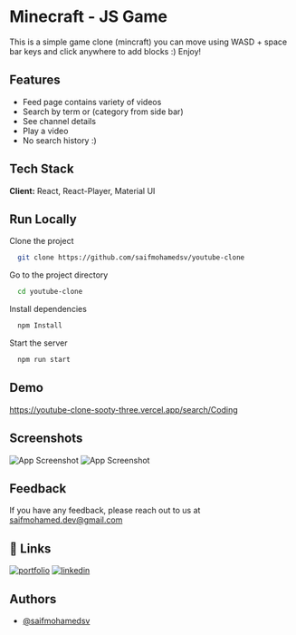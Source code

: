 
# Minecraft - JS Game

This is a simple game clone (mincraft) you can move using WASD + space bar keys and click anywhere to add blocks :)
Enjoy!
## Features

- Feed page contains variety of videos
- Search by term or (category from side bar)
- See channel details
- Play a video 
- No search history :)


## Tech Stack

**Client:** React, React-Player, Material UI

## Run Locally

Clone the project

```bash
  git clone https://github.com/saifmohamedsv/youtube-clone
```

Go to the project directory

```bash
  cd youtube-clone
```

Install dependencies

```bash
  npm Install
```

Start the server

```bash
  npm run start
```


## Demo
https://youtube-clone-sooty-three.vercel.app/search/Coding
## Screenshots

![App Screenshot](https://i.ibb.co/wNyb90j/Screenshot-2024-04-20-at-11-45-14.png)
![App Screenshot](https://i.ibb.co/fqsyGtK/Screenshot-2024-04-20-at-11-45-14.png)
## Feedback

If you have any feedback, please reach out to us at saifmohamed.dev@gmail.com


## 🔗 Links
[![portfolio](https://img.shields.io/badge/my_portfolio-000?style=for-the-badge&logo=ko-fi&logoColor=white)](https://saifmohamedsv.github.io/)
[![linkedin](https://img.shields.io/badge/linkedin-0A66C2?style=for-the-badge&logo=linkedin&logoColor=white)](https://www.linkedin.com/in/saifmohamedsv)


## Authors

- [@saifmohamedsv](https://www.github.com/saifmohamedsv)

